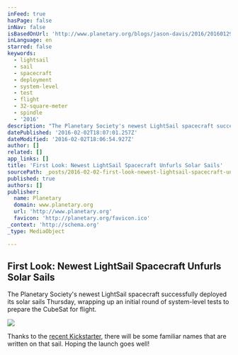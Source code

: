 ```yaml
---
inFeed: true
hasPage: false
inNav: false
isBasedOnUrl: 'http://www.planetary.org/blogs/jason-davis/2016/20160129-lightsail-b-sail-deployment.html'
inLanguage: en
starred: false
keywords:
  - lightsail
  - sail
  - spacecraft
  - deployment
  - system-level
  - test
  - flight
  - 32-square-meter
  - spindle
  - '2016'
description: "The Planetary Society's newest LightSail spacecraft successfully deployed its solar sails Thursday, wrapping up an initial round of system-level tests to prepare the CubeSat for flight."
datePublished: '2016-02-02T18:07:01.257Z'
dateModified: '2016-02-02T18:06:54.927Z'
author: []
related: []
app_links: []
title: 'First Look: Newest LightSail Spacecraft Unfurls Solar Sails'
sourcePath: _posts/2016-02-02-first-look-newest-lightsail-spacecraft-unfurls-solar-sails.md
published: true
authors: []
publisher:
  name: Planetary
  domain: www.planetary.org
  url: 'http://www.planetary.org'
  favicon: 'http://planetary.org/favicon.ico'
_context: 'http://schema.org'
_type: MediaObject

---
```

<article style=""><h1>First Look: Newest LightSail Spacecraft Unfurls Solar Sails</h1><p>The Planetary Society's newest LightSail spacecraft successfully deployed its solar sails Thursday, wrapping up an initial round of system-level tests to prepare the CubeSat for flight.</p><img src="https://s3-us-west-2.amazonaws.com/the-grid-img/p/5a281e3354bcb14b9ef2d25b580279805b0abc7e.jpg" /></article>

Thanks to the [recent Kickstarter][0], there will be some familiar names that are written on that sail. Hoping the launch goes well!

[0]: https://www.kickstarter.com/projects/theplanetarysociety/lightsail-a-revolutionary-solar-sailing-spacecraft/description